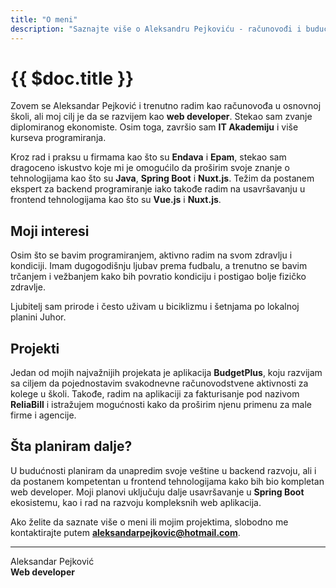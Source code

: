 ```yaml
---
title: "O meni"
description: "Saznajte više o Aleksandru Pejkoviću - računovođi i budućem web developeru."
---
```


# {{ $doc.title }}

Zovem se Aleksandar Pejković i trenutno radim kao računovođa u osnovnoj školi, ali moj cilj je da se razvijem kao **web developer**. Stekao sam zvanje diplomiranog ekonomiste. Osim toga, završio sam **IT Akademiju** i više kurseva programiranja.

Kroz rad i praksu u firmama kao što su **Endava** i **Epam**, stekao sam dragoceno iskustvo koje mi je omogućilo da proširim svoje znanje o tehnologijama kao što su **Java**, **Spring Boot** i **Nuxt.js**. Težim da postanem ekspert za backend programiranje iako takođe radim na usavršavanju u frontend tehnologijama kao što su **Vue.js** i **Nuxt.js**.

## Moji interesi

Osim što se bavim programiranjem, aktivno radim na svom zdravlju i kondiciji. Imam dugogodišnju ljubav prema fudbalu, a trenutno se bavim trčanjem i vežbanjem kako bih povratio kondiciju i postigao bolje fizičko zdravlje.

Ljubitelj sam prirode i često uživam u biciklizmu i šetnjama po lokalnoj planini Juhor.

## Projekti

Jedan od mojih najvažnijih projekata je aplikacija **BudgetPlus**, koju razvijam sa ciljem da pojednostavim svakodnevne računovodstvene aktivnosti za kolege u školi. Takođe, radim na aplikaciji za fakturisanje pod nazivom **ReliaBill** i istražujem mogućnosti kako da proširim njenu primenu za male firme i agencije.

## Šta planiram dalje?

U budućnosti planiram da unapredim svoje veštine u backend razvoju, ali i da postanem kompetentan u frontend tehnologijama kako bih bio kompletan web developer. Moji planovi uključuju dalje usavršavanje u **Spring Boot** ekosistemu, kao i rad na razvoju kompleksnih web aplikacija.

Ako želite da saznate više o meni ili mojim projektima, slobodno me kontaktirajte putem **[aleksandarpejkovic@hotmail.com](mailto:aleksandarpejkovic@hotmail.com)**.

---
Aleksandar Pejković  
**Web developer**
